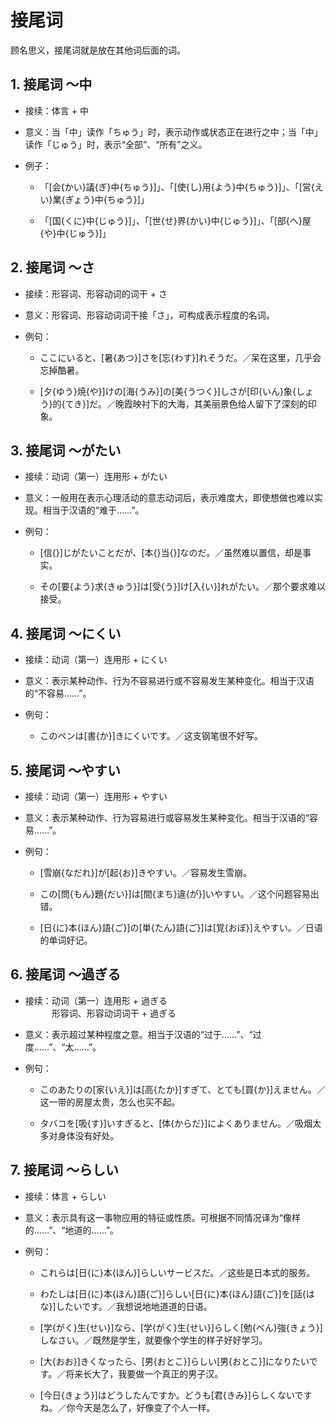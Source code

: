 # 接尾词

顾名思义，接尾词就是放在其他词后面的词。

## 1. 接尾词 ～中

- 接续：体言 + 中

- 意义：当「中」读作「ちゅう」时，表示动作或状态正在进行之中；当「中」读作「じゅう」时，表示“全部”、“所有”之义。

- 例子：

    - 「[会{かい}議{ぎ}中{ちゅう}]」、「[使{し}用{よう}中{ちゅう}]」、「[営{えい}業{ぎょう}中{ちゅう}]」

    - 「[国{くに}中{じゅう}]」、「[世{せ}界{かい}中{じゅう}]」、「[部{へ}屋{や}中{じゅう}]」

## 2. 接尾词 ～さ

- 接续：形容词、形容动词的词干 + さ

- 意义：形容词、形容动词词干接「さ」，可构成表示程度的名词。

- 例句：

    - ここにいると、[暑{あつ}]さを[忘{わす}]れそうだ。／呆在这里，几乎会忘掉酷暑。

    - [夕{ゆう}焼{や}]けの[海{うみ}]の[美{うつく}]しさが[印{いん}象{しょう}的{てき}]だ。／晚霞映衬下的大海，其美丽景色给人留下了深刻的印象。

## 3. 接尾词 ～がたい

- 接续：动词（第一）连用形 + がたい

- 意义：一般用在表示心理活动的意志动词后，表示难度大，即使想做也难以实现。相当于汉语的“难于……”。

- 例句：

    - [信{}]じがたいことだが、[本{}当{}]なのだ。／虽然难以置信，却是事实。

    - その[要{よう}求{きゅう}]は[受{う}]け[入{い}]れがたい。／那个要求难以接受。

## 4. 接尾词 ～にくい

- 接续：动词（第一）连用形 + にくい

- 意义：表示某种动作、行为不容易进行或不容易发生某种变化。相当于汉语的“不容易……”。

- 例句：

    - このペンは[書{か}]きにくいです。／这支钢笔很不好写。

## 5. 接尾词 ～やすい

- 接续：动词（第一）连用形 + やすい

- 意义：表示某种动作、行为容易进行或容易发生某种变化。相当于汉语的“容易……”。

- 例句：

    - [雪崩{なだれ}]が[起{お}]きやすい。／容易发生雪崩。

    - この[問{もん}題{だい}]は[間{まち}違{が}]いやすい。／这个问题容易出错。

    - [日{に}本{ほん}語{ご}]の[単{たん}語{ご}]は[覚{おぼ}]えやすい。／日语的单词好记。

## 6. 接尾词 ～過ぎる

- 接续：动词（第一）连用形 + 過ぎる
<br/>&emsp;&emsp;&emsp;形容词、形容动词词干 + 過ぎる

- 意义：表示超过某种程度之意。相当于汉语的“过于……”、“过度……”、“太……”。

- 例句：

    - このあたりの[家{いえ}]は[高{たか}]すぎて、とても[買{か}]えません。／这一带的房屋太贵，怎么也买不起。

    - タバコを[吸{す}]いすぎると、[体{からだ}]によくありません。／吸烟太多对身体没有好处。

## 7. 接尾词 ～らしい

- 接续：体言 + らしい

- 意义：表示具有这一事物应用的特征或性质。可根据不同情况译为“像样的……”、“地道的……”。

- 例句：

    - これらは[日{に}本{ほん}]らしいサービスだ。／这些是日本式的服务。

    - わたしは[日{に}本{ほん}語{ご}]らしい[日{に}本{ほん}語{ご}]を[話{はな}]したいです。／我想说地地道道的日语。

    - [学{がく}生{せい}]なら、[学{がく}生{せい}]らしく[勉{べん}強{きょう}]しなさい。／既然是学生，就要像个学生的样子好好学习。

    - [大{おお}]きくなったら、[男{おとこ}]らしい[男{おとこ}]になりたいです。／将来长大了，我要做一个真正的男子汉。

    - [今日{きょう}]はどうしたんですか。どうも[君{きみ}]らしくないですね。／你今天是怎么了，好像变了个人一样。
